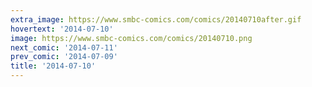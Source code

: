 ```yaml
---
extra_image: https://www.smbc-comics.com/comics/20140710after.gif
hovertext: '2014-07-10'
image: https://www.smbc-comics.com/comics/20140710.png
next_comic: '2014-07-11'
prev_comic: '2014-07-09'
title: '2014-07-10'
---
```


